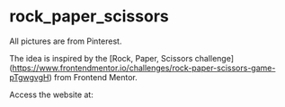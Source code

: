 # rock_paper_scissors

All pictures are from Pinterest.

The idea is inspired by the [Rock, Paper, Scissors challenge]
(https://www.frontendmentor.io/challenges/rock-paper-scissors-game-pTgwgvgH) from Frontend Mentor.

Access the website at: